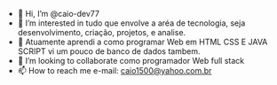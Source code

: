 - 👋 Hi, I’m @caio-dev77
- 👀 I’m interested in  tudo que envolve a aréa de tecnologia, seja desenvolvimento, criação, projetos, e analise.
- 🌱  Atuamente aprendi  a  como programar Web em HTML CSS E JAVA SCRIPT vi um pouco de banco de dados tambem.
- 💞️ I’m looking to collaborate  como programador  Web full stack
- 📫 How to reach me e-mail: caio1500@yahoo.com.br

<!---
caio-dev77/caio-dev77 is a ✨ special ✨ repository because its `README.md` (this file) appears on your GitHub profile.
You can click the Preview link to take a look at your changes.
--->
